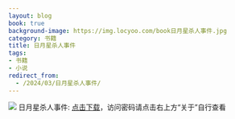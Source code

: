 ```yaml
---
layout: blog
book: true
background-image: https://img.locyoo.com/book日月星杀人事件.jpg
category: 书籍
title: 日月星杀人事件
tags:
- 书籍
- 小说
redirect_from:
  - /2024/03/日月星杀人事件/
---
```

![](https://img.locyoo.com/book日月星杀人事件.jpg)
日月星杀人事件: <a name = "ref1" href="https://url18.ctfile.com/f/50983618-1055288398-a757ef?p=3619">点击下载</a>，访问密码请点击右上方“关于”自行查看